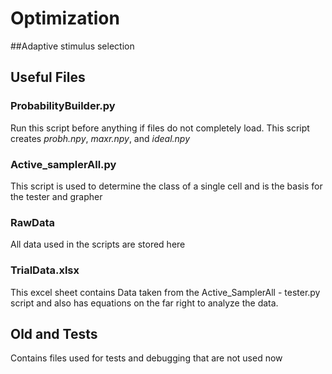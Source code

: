 # Optimization
##Adaptive stimulus selection

## Useful Files
### ProbabilityBuilder.py
Run this script before anything if files do not completely load. This script creates _probh.npy_, _maxr.npy_, and _ideal.npy_

### Active_samplerAll.py
This script is used to determine the class of a single cell and is the basis for the tester and grapher

### RawData
All data used in the scripts are stored here

### TrialData.xlsx
This excel sheet contains Data taken from the Active_SamplerAll - tester.py script and also has equations on the far right to analyze the data.

## Old and Tests
Contains files used for tests and debugging that are not used now